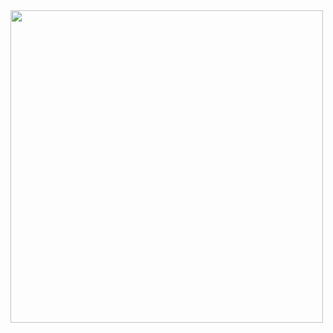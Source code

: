 <img src="https://github.com/unzilamalik99/website/assets/136435499/4ee3a9c6-05ae-49c2-b67e-ed6e37ff78ab" width="500">

